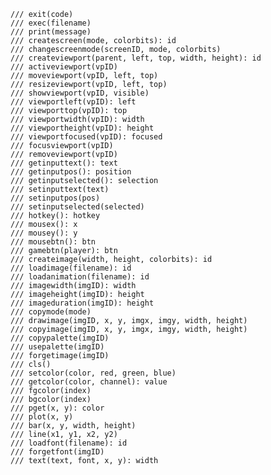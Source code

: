     /// exit(code)
    /// exec(filename)
    /// print(message)
    /// createscreen(mode, colorbits): id
    /// changescreenmode(screenID, mode, colorbits)
    /// createviewport(parent, left, top, width, height): id
    /// activeviewport(vpID)
    /// moveviewport(vpID, left, top)
    /// resizeviewport(vpID, left, top)
    /// showviewport(vpID, visible)
    /// viewportleft(vpID): left
    /// viewporttop(vpID): top
    /// viewportwidth(vpID): width
    /// viewportheight(vpID): height
    /// viewportfocused(vpID): focused
    /// focusviewport(vpID)
    /// removeviewport(vpID)
    /// getinputtext(): text
    /// getinputpos(): position
    /// getinputselected(): selection
    /// setinputtext(text)
    /// setinputpos(pos)
    /// setinputselected(selected)
    /// hotkey(): hotkey
    /// mousex(): x
    /// mousey(): y
    /// mousebtn(): btn
    /// gamebtn(player): btn
    /// createimage(width, height, colorbits): id
    /// loadimage(filename): id
    /// loadanimation(filename): id
    /// imagewidth(imgID): width
    /// imageheight(imgID): height
    /// imageduration(imgID): height
    /// copymode(mode)
    /// drawimage(imgID, x, y, imgx, imgy, width, height)
    /// copyimage(imgID, x, y, imgx, imgy, width, height)
    /// copypalette(imgID)
    /// usepalette(imgID)
    /// forgetimage(imgID)
    /// cls()
    /// setcolor(color, red, green, blue)
    /// getcolor(color, channel): value
    /// fgcolor(index)
    /// bgcolor(index)
    /// pget(x, y): color
    /// plot(x, y)
    /// bar(x, y, width, height)
    /// line(x1, y1, x2, y2)
    /// loadfont(filename): id
    /// forgetfont(imgID)
    /// text(text, font, x, y): width
